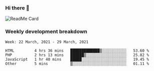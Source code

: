 ### Hi there 👋

<!--
**itzcy/itzcy** is a ✨ _special_ ✨ repository because its `README.md` (this file) appears on your GitHub profile.

Here are some ideas to get you started:

- 🔭 I’m currently working on ...
- 🌱 I’m currently learning ...
- 👯 I’m looking to collaborate on ...
- 🤔 I’m looking for help with ...
- 💬 Ask me about ...
- 📫 How to reach me: ...
- 😄 Pronouns: ...
- ⚡ Fun fact: ...
-->
![ReadMe Card](https://github-readme-stats.vercel.app/api?username=itzcy&show_icons=true&title_color=2d3198&icon_color=797cb8&text_color=24292e&bg_color=f6f8fa)

### Weekly development breakdown
<!--START_SECTION:waka-->
```text
Week: 22 March, 2021 - 29 March, 2021

HTML         4 hrs 36 mins   █████████████▒░░░░░░░░░░░   53.60 % 
PHP          2 hrs 13 mins   ██████▒░░░░░░░░░░░░░░░░░░   25.82 % 
JavaScript   1 hr 40 mins    █████░░░░░░░░░░░░░░░░░░░░   19.45 % 
Other        5 mins          ▒░░░░░░░░░░░░░░░░░░░░░░░░   01.11 % 
```
<!--END_SECTION:waka-->

